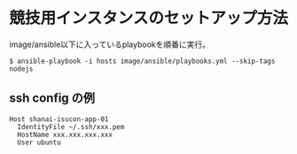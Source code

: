 # 競技用インスタンスのセットアップ方法

image/ansible以下に入っているplaybookを順番に実行。

```
$ ansible-playbook -i hosts image/ansible/playbooks.yml --skip-tags nodejs
```

## ssh config の例

```
Host shanai-isucon-app-01
  IdentityFile ~/.ssh/xxx.pem
  HostName xxx.xxx.xxx.xxx
  User ubuntu
```

